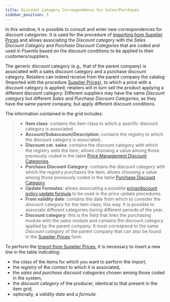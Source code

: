 ```yaml
---
title: Discount Category Correspondence for Sales/Purchases 
sidebar_position: 3
---
```


In this window, it is possible to consult and enter new correspondences for discount categories. It is used for the procedure of [Importing from Supplier Prices](/docs/purchase/purchase-price-lists/procedures/import-price) and allows associating the *Discount category* with the *Sales Discount Category* and *Purchase Discount Categories* that are coded and used in Fluentis based on the discount conditions to be applied to their customers/suppliers.

The generic discount category (e.g., that of the parent company) is associated with a sales discount category and a purchase discount category. 
Retailers can indeed receive from the parent company the catalog (Imported with the procedure [Supplier Prices](/docs/purchase/purchase-price-lists/procedures/supplier-price)), to which a price with a discount category is applied; retailers will in turn sell the product applying a different discount category. Different suppliers may have the same *Discount category* but different *Sales and Purchase Discount Categories*, as they have the same parent company, but apply different discount conditions.

The information contained in the grid includes:

>- **Item class**: contains the item class to which a specific discount category is associated.  
>- **Account/Subaccount/Description**: contains the registry to which the discount category is associated.        
>- **Discount cat. sales**: contains the discount category with which the registry sells the item; allows choosing a value among those previously coded in the table [Price Management Discount Categories](/docs/configurations/tables/sales/category-discounts-price-management/).     
>- **Purchase Discount Category**: contains the discount category with which the registry purchases the item; allows choosing a value among those previously coded in the table [Purchase Discount Category](/docs/configurations/tables/purchase/category-discounts-price-management/).        
>- **Update Formulas**: allows associating a possible [price/discount policy update formula](/docs/purchase/price-control/formulas) to be used in the price update procedures.
>- **From validity date**: contains the date from which to consider the discount category for the item class; this way, it is possible to associate different categories during different periods of the year.         
>- **Discount category**: this is the field that links the purchasing module with the sales module and contains the discount category applied by the parent company. It must correspond to the same *Discount category* of the parent company that can also be found in the [Supplier Prices](/docs/purchase/purchase-price-lists/procedures/supplier-price) form.

To perform the [Import from Supplier Prices](/docs/purchase/purchase-price-lists/procedures/import-price), it is necessary to insert a new line in the table indicating:
- the *class* of the items for which you want to perform the import,
- the *registry* of the *contact* to which it is associated, 
- the *sales and purchase discount categories* chosen among those coded in the system,
- the *discount category* of the producer, identical to that present in the item grid, 
- optionally, a *validity date* and a *formula*.